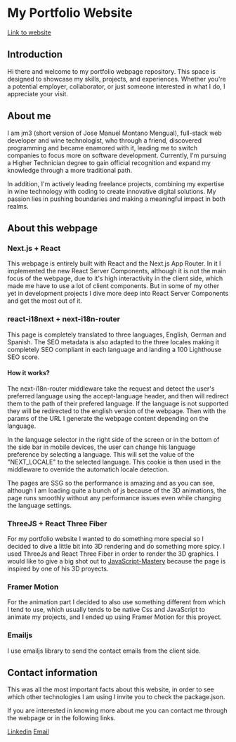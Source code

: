 # My Portfolio Website

[Link to website](https://jm3development.vercel.app)

## Introduction

Hi there and welcome to my portfolio webpage repository. This space is designed to showcase my skills, projects, and experiences. Whether you're a potential employer, collaborator, or just someone interested in what I do, I appreciate your visit.

## About me

I am jm3 (short version of Jose Manuel Montano Mengual), full-stack web developer and wine technologist, who through a friend, discovered programming and became enamored with it, leading me to switch companies to focus more on software development. Currently, I'm pursuing a Higher Technician degree to gain official recognition and expand my knowledge through a more traditional path.

In addition, I'm actively leading freelance projects, combining my expertise in wine technology with coding to create innovative digital solutions. My passion lies in pushing boundaries and making a meaningful impact in both realms.

## About this webpage

### Next.js + React

This webpage is entirely built with React and the Next.js App Router. In it I implemented the new React Server Components, although it is not the main focus of the webpage, due to it's high interactivity in the client side, which made me have to use a lot of client components. But in some of my other yet in development projects I dive more deep into React Server Components and get the most out of it.

### react-i18next + next-i18n-router

This page is completely translated to three languages, English, German and Spanish. The SEO metadata is also adapted to the three locales making it completely SEO compliant in each language and landing a 100 Lighthouse SEO score.

#### How it works?

The next-i18n-router middleware take the request and detect the user's preferred language using the accept-language header, and then will redirect them to the path of their prefered language. If the language is not supported they will be redirected to the english version of the webpage. Then with the params of the URL I generate the webpage content depending on the language.

In the language selector in the right side of the screen or in the bottom of the side bar in mobile devices, the user can change his language preference by selecting a language. This will set the value of the "NEXT_LOCALE" to the selected language. This cookie is then used in the middleware to override the automatich locale detection.

The pages are SSG so the performance is amazing and as you can see, although I am loading quite a bunch of js because of the 3D animations, the page runs smoothly without any performance issues even while changing the language settings.

### ThreeJS + React Three Fiber

For my portfolio website I wanted to do something more special so I decided to dive a little bit into 3D rendering and do something more spicy. I used ThreeJs and React Three Fiber in order to render the 3D graphics. I would like to give a big shot out to [JavaScript-Mastery](https://www.youtube.com/@javascriptmastery) because the page is inspired by one of his 3D proyects.

### Framer Motion

For the animation part I decided to also use something different from which I tend to use, which usually tends to be native Css and JavaScript to animate my projects, and I ended up using Framer Motion for this proyect.

### Emailjs

I use emailjs library to send the contact emails from the client side.

## Contact information

This was all the most important facts about this website, in order to see which other technologies I am using I invite you to check the package.json.

If you are interested in knowing more about me you can contact me through the webpage or in the following links.

[Linkedin](https://www.linkedin.com/in/josemanuelmontanomengual)
[Email](jm3develop@gmail.com)
